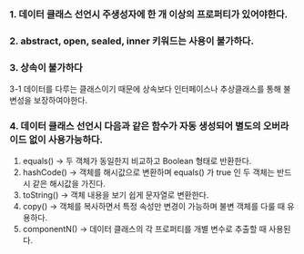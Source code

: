 ### 1. 데이터 클래스 선언시 주생성자에 한 개 이상의 프로퍼티가 있어야한다.
### 2. abstract, open, sealed, inner 키워드는 사용이 불가하다.
### 3. 상속이 불가하다
3-1 데이터를 다루는 클래스이기 때문에 상속보다 인터페이스나 추상클래스를 통해 불변성을 보장하여야한다.
### 4. 데이터 클래스 선언시 다음과 같은 함수가 자동 생성되어 별도의 오버라이드 없이 사용가능하다.
   1. equals() -> 두 객체가 동일한지 비교하고 Boolean 형태로 반환한다.
   2. hashCode() -> 객체를 해시값으로 변환하며 equals() 가 true 인 두 객체는 반드시 같은 해시값을 가진다.    
   3. toString() -> 객체 내용을 보기 쉽게 문자열로 변환한다.
   4. copy() -> 객체를 복사하면서 특정 속성만 변경이 가능하며 불변 객체를 다룰 때 유용하다.   
   5. componentN() -> 데이터 클래스의 각 프로퍼티를 개별 변수로 추출할 때 사용된다.